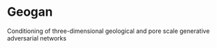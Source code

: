 # Geogan
Conditioning of three-dimensional geological and pore scale generative adversarial networks
